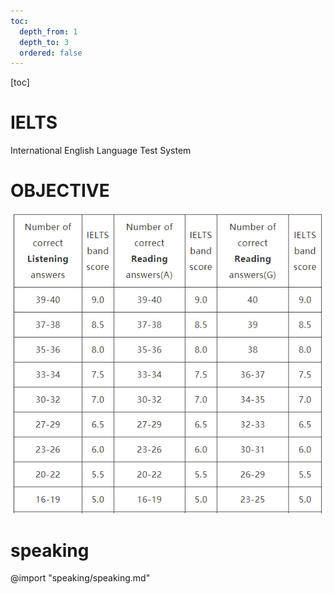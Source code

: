 ```yaml
---
toc:
  depth_from: 1
  depth_to: 3
  ordered: false
---
```

[toc]

# IELTS
International English Language Test System

# OBJECTIVE
![score](pictures/scores.png)

# speaking
@import "speaking/speaking.md"